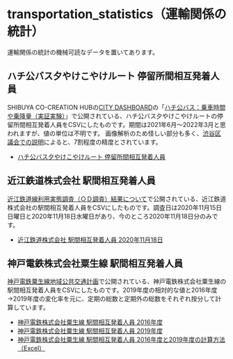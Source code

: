 # transportation_statistics（運輸関係の統計）
運輸関係の統計の機械可読なデータを置いてあります。

## ハチ公バス夕やけこやけルート 停留所間相互発着人員
SHIBUYA CO-CREATION HUBの[CITY DASHBOARD](https://shibuya-data.jp/citydashboard/)の「[ハチ公バス：乗車時間や乗降量（実証実験）](https://app.powerbi.com/view?r=eyJrIjoiYWY3NmNlMDctODFkMS00YmQ2LWJlOTUtNzFlNzJkZTFmOWQ2IiwidCI6ImY5ZDU1NGQ5LWQ5MjItNGRlZC1iYzRkLTdiMjA4MTFjODRhNCJ9)」で公開されている、ハチ公バス夕やけこやけルートの停留所間相互発着人員をCSVにしたものです。期間は2021年6月～2022年3月と思われますが、値の単位は不明です。
画像解析のため怪しい部分も多く、[渋谷区議会での説明](https://ssp.kaigiroku.net/tenant/shibuya/SpMinuteView.html?council_id=2056&schedule_id=5&minute_id=87&is_search=true)によると、7割程度の精度とされています。
- [ハチ公バス夕やけこやけルート 停留所間相互発着人員](東京都渋谷区/ハチ公バス夕やけこやけルート_停留所間相互発着人員.csv)

## 近江鉄道株式会社 駅間相互発着人員
[近江鉄道線利用実態調査（ＯＤ調査）結果について](https://www.pref.shiga.lg.jp/file/attachment/5238167.pdf)で公開されている、近江鉄道株式会社の駅間相互発着人員をCSVにしたものです。調査日は2020年11月15日日曜日と2020年11月18日水曜日があり、今のところ2020年11月18日分のみです。
- [近江鉄道株式会社 駅間相互発着人員 2020年11月18日](近江鉄道株式会社/近江鉄道株式会社_駅間相互発着人員_20201118.csv)

## 神戸電鉄株式会社粟生線 駅間相互発着人員
[神戸電鉄粟生線地域公共交通計画](https://www.city.kobe.lg.jp/documents/48954/aosenchiikikokyokotsukeikaku.pdf)で公開されている、神戸電鉄株式会社粟生線の駅間相互発着人員をCSVにしたものです。2019年度の相対的な値と2016年度→2019年度の変化率を元に、定期の総数と定期外の総数をそれぞれ按分して計算しています。
- [神戸電鉄株式会社粟生線 駅間相互発着人員 2016年度](神戸電鉄株式会社/神戸電鉄株式会社粟生線_駅間相互発着人員_2016年度.csv)
- [神戸電鉄株式会社粟生線 駅間相互発着人員 2019年度](神戸電鉄株式会社/神戸電鉄株式会社粟生線_駅間相互発着人員_2019年度.csv)
- [神戸電鉄株式会社粟生線 駅間相互発着人員 2016年度と2019年度の計算方法（Excel）](神戸電鉄株式会社/神戸電鉄株式会社粟生線_駅間相互発着人員_2016年度と2019年度.xlsx)
